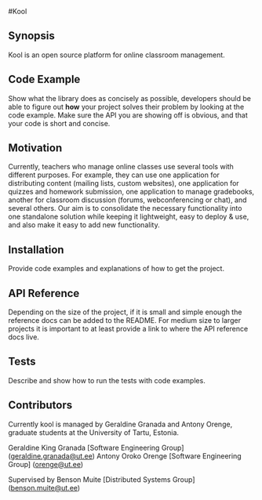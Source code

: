 #Kool

## Synopsis

Kool is an open source platform for online classroom management. 

## Code Example

Show what the library does as concisely as possible, developers should be able to figure out **how** your project solves their problem by looking at the code example. Make sure the API you are showing off is obvious, and that your code is short and concise.

## Motivation

Currently, teachers who manage online classes use several tools with different purposes. For example, they can use one application for distributing content (mailing lists, custom websites), one application for quizzes and homework submission, one application to manage gradebooks, another for classroom discussion (forums, webconferencing or chat), and several others. Our aim is to consolidate the necessary functionality into one standalone solution while keeping it lightweight, easy to deploy & use, and also make it easy to add new functionality.

## Installation

Provide code examples and explanations of how to get the project.

## API Reference

Depending on the size of the project, if it is small and simple enough the reference docs can be added to the README. For medium size to larger projects it is important to at least provide a link to where the API reference docs live.

## Tests

Describe and show how to run the tests with code examples.

## Contributors

Currently kool is managed by Geraldine Granada and Antony Orenge, graduate students at the University of Tartu, Estonia.

Geraldine King Granada [Software Engineering Group] (geraldine.granada@ut.ee)
Antony Oroko Orenge [Software Engineering Group] (orenge@ut.ee)

Supervised by Benson Muite [Distributed Systems Group] (benson.muite@ut.ee)
